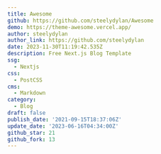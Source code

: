 ```yaml
---
title: Awesome
github: https://github.com/steelydylan/Awesome
demo: https://theme-awesome.vercel.app/
author: steelydylan
author_link: https://github.com/steelydylan
date: 2023-11-30T11:19:42.535Z
description: Free Next.js Blog Template
ssg:
  - Nextjs
css:
  - PostCSS
cms:
  - Markdown
category:
  - Blog
draft: false
publish_date: '2021-09-15T18:37:06Z'
update_date: '2023-06-16T04:34:00Z'
github_star: 21
github_fork: 13
---
```

